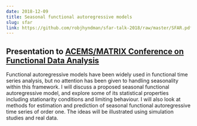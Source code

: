 ```yaml
---
date: 2018-12-09
title: Seasonal functional autoregressive models
slug: sfar
link: https://github.com/robjhyndman/sfar-talk-2018/raw/master/SFAR.pdf
---
```


## Presentation to [ACEMS/MATRIX Conference on Functional Data Analysis](https://acems.org.au/events/acemsmatrix-conference-functional-data-analysis)

Functional autoregressive models have been widely used in functional time series analysis, but no attention has been given to handling seasonality within this framework. I will discuss a proposed  seasonal functional autoregressive model, and explore some of its statistical properties including stationarity conditions and limiting behaviour. I will also look at methods for estimation and prediction of seasonal functional autoregressive time series of order one. The ideas will be illustrated using simulation studies and real data.
